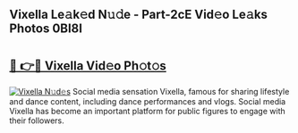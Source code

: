 ## Vixella Le𝚊k𝚎d N𝚞𝚍e - Part-2cE Vid𝚎o Le𝚊ks Photos 0BI8I

# <h2><a href="http://fbe50v.evod.top/?m=Vixella">🔗 👉🔴 Vixella Vid𝚎o Ph𝚘t𝚘s</a></h2>

[![Vixella N𝚞d𝚎s](https://i.imgur.com/8V9OHl7.gif)](http://fbe50v.evod.top/?m=Vixella)
Social media sensation Vixella, famous for sharing lifestyle and dance content, including dance performances and vlogs. Social media Vixella has become an important platform for public figures to engage with their followers. 
